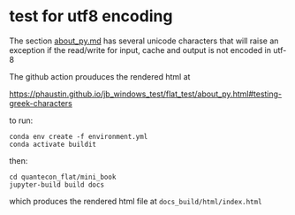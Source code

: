 # test for utf8 encoding

The section [about_py.md](quantecon_flat/mini_book/docs/about_py.md) has
several unicode characters that will raise an exception if the read/write for
input, cache and output is not encoded in utf-8

The github action prouduces the rendered html at

https://phaustin.github.io/jb_windows_test/flat_test/about_py.html#testing-greek-characters

to run:

```
conda env create -f environment.yml
conda activate buildit
```

then:

```
cd quantecon_flat/mini_book
jupyter-build build docs
```

which produces the rendered html file at `docs_build/html/index.html`
